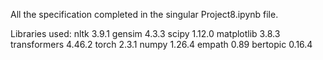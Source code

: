 All the specification completed in the singular Project8.ipynb file.

Libraries used:
nltk 3.9.1
gensim 4.3.3
scipy 1.12.0
matplotlib 3.8.3
transformers 4.46.2
torch 2.3.1
numpy 1.26.4
empath 0.89
bertopic 0.16.4
